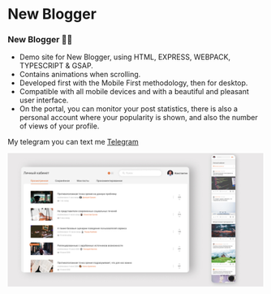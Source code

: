 # New Blogger

### New Blogger 🧑‍💻

- Demo site for New Blogger, using HTML, EXPRESS, WEBPACK, TYPESCRIPT & GSAP.
- Contains animations when scrolling.
- Developed first with the Mobile First methodology, then for desktop.
- Compatible with all mobile devices and with a beautiful and pleasant user interface.
- On the portal, you can monitor your post statistics, there is also a personal account where your popularity is shown, and also the number of views of your profile.

My telegram you can text me [Telegram](https://t.me/Voloshanovskiy_V)

![travel-website](/site-blog.jpg)
